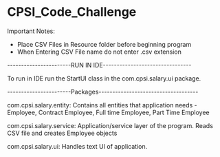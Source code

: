 # CPSI_Code_Challenge
Important Notes:

- Place CSV Files in Resource folder before beginning program
- When Entering CSV File name do not enter .csv extension


-----------------------RUN IN IDE--------------------------------

To run in IDE run the StartUI class in the com.cpsi.salary.ui package.


-----------------------Packages------------------------------------

com.cpsi.salary.entity:
Contains all entities that application needs - 
Employee, Contract Employee, Full time Employee, Part Time Employee


com.cpsi.salary.service:
Application/service layer of the program. Reads CSV file and creates
Employee objects

com.cpsi.salary.ui:
Handles text UI of application. 


